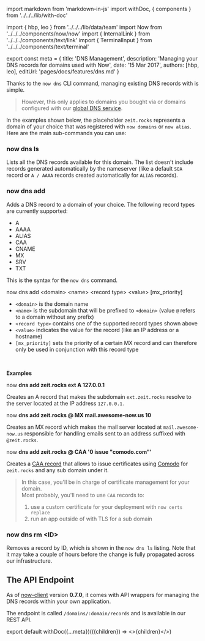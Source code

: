 import markdown from 'markdown-in-js'
import withDoc, { components } from '../../../lib/with-doc'

import { hbp, leo } from '../../../lib/data/team'
import Now from '../../../components/now/now'
import { InternalLink } from '../../../components/text/link'
import { TerminalInput } from '../../../components/text/terminal'

export const meta = {
  title: 'DNS Management',
  description: 'Managing your DNS records for domains used with Now',
  date: '15 Mar 2017',
  authors: [hbp, leo],
  editUrl: 'pages/docs/features/dns.md'
}


Thanks to the `now dns` CLI command, managing existing DNS records with <Now color="#000" /> is simple.

> However, this only applies to domains you bought via <Now color="#000" /> or domains configured with our [global DNS service](/world).

In the examples shown below, the placeholder `zeit.rocks` represents a domain of your choice that was registered with `now domains` or `now alias`. Here are the main sub-commands you can use:

### now dns ls

Lists all the DNS records available for this domain. The list doesn't include records generated automatically by the nameserver (like a default `SOA` record or `A / AAAA` records created automatically for `ALIAS` records).

### now dns add

Adds a DNS record to a domain of your choice. The following record types are currently supported:

* A
* AAAA
* ALIAS
* CAA
* CNAME
* MX
* SRV
* TXT

This is the syntax for the `now dns` command.

<TerminalInput>
  now dns add &lt;domain&gt; &lt;name&gt; &lt;record type&gt; &lt;value&gt; [mx_priority]
</TerminalInput>

* `<domain>` is the domain name
* `<name>` is the subdomain that will be prefixed to `<domain>` (value `@` refers to a domain without any prefix)
* `<record type>` contains one of the supported record types shown above
* `<value>` indicates the value for the record (like an IP address or a hostname)
* `[mx_priority]` sets the priority of a certain MX record and can therefore only be used in conjunction with this record type
<br/>

**Examples**

<TerminalInput>
  now <b>dns add zeit.rocks ext A 127.0.0.1</b>
</TerminalInput>

Creates an A record that makes the subdomain `ext.zeit.rocks` resolve to the server located at the IP address `127.0.0.1.`

<TerminalInput>
  now <b>dns add zeit.rocks @ MX mail.awesome-now.us 10</b>
</TerminalInput>

Creates an MX record which makes the mail server located at `mail.awesome-now.us` responsible for handling emails sent to an address suffixed with `@zeit.rocks`.

<TerminalInput>
  now <b>dns add zeit.rocks @ CAA '0 issue "comodo.com"'</b>
</TerminalInput>

Creates a [CAA record](https://letsencrypt.org/docs/caa/) that allows to issue certificates using [Comodo](https://ssl.comodo.com/) for `zeit.rocks` and any sub domain under it.

> In this case, you'll be in charge of certificate management for your domain.<br/>
> Most probably, you'll need to use `CAA` records to:
> 1. use a custom certificate for your <Now color="#000" /> deployment with <InternalLink href="/docs/features/certs#now-certs-replace">`now certs replace`</InternalLink>
> 2. run an app outside of <Now color="#000" /> with TLS for a sub domain

### now dns rm &lt;ID&gt;

Removes a record by ID, which is shown in the `now dns ls` listing. Note that it may take a couple of hours before the change is fully propagated across our infrastructure.

## The API Endpoint

As of [now-client](https://github.com/zeit/now-client) version **0.7.0**, it comes with API wrappers for managing the DNS records within your own application.

The endpoint is called `/domains/:domain/records` and is available in our <InternalLink href="/api#get-domain-records">REST API</InternalLink>.

export default withDoc({...meta})(({children}) => <>{children}</>)
